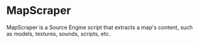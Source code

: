 # MapScraper
 MapScraper is a Source Engine script that extracts a map's content, such as models, textures, sounds, scripts, etc. 
